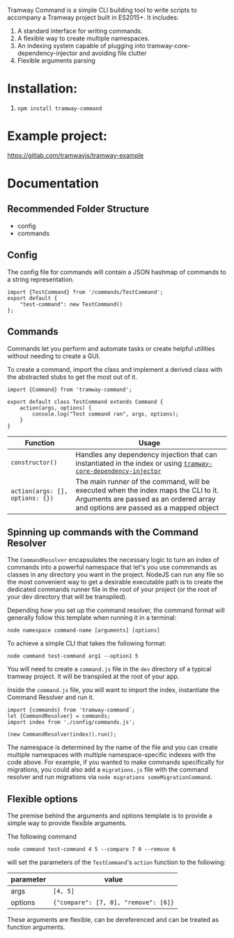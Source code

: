 Tramway Command is a simple CLI building tool to write scripts to accompany a Tramway project built in ES2015+. It includes:

1. A standard interface for writing commands.
2. A flexible way to create multiple namespaces.
3. An indexing system capable of plugging into tramway-core-dependency-injector and avoiding file clutter
4. Flexible arguments parsing

# Installation:
1. `npm install tramway-command`

# Example project:
https://gitlab.com/tramwayjs/tramway-example

# Documentation

## Recommended Folder Structure
- config
- commands

## Config
The config file for commands will contain a JSON hashmap of commands to a string representation.

```
import {TestCommand} from '/commands/TestCommand';
export default {
    "test-command": new TestCommand()
};
```

## Commands
Commands let you perform and automate tasks or create helpful utilities without needing to create a GUI. 

To create a command, import the class and implement a derived class with the abstracted stubs to get the most out of it. 

```
import {Command} from 'tramway-command';

export default class TestCommand extends Command {
    action(args, options) {
        console.log("Test command ran", args, options);
    }
}
```

| Function | Usage |
| ----- | ----- |
| ```constructor()``` | Handles any dependency injection that can instantiated in the index or using [`tramway-core-dependency-injector`](https://gitlab.com/tramwayjs/tramway-core-dependency-injector) |
| ```action(args: [], options: {})``` | The main runner of the command, will be executed when the index maps the CLI to it. Arguments are passed as an ordered array and options are passed as a mapped object | 

## Spinning up commands with the Command Resolver
The `CommandResolver` encapsulates the necessary logic to turn an index of commands into a powerful namespace that let's you use commmands as classes in any directory you want in the project. NodeJS can run any file so the most convenient way to get a desirable executable path is to create the dedicated commands runner file in the root of your project (or the root of your dev directory that will be transpiled).

Depending how you set up the command resolver, the command format will generally follow this template when running it in a terminal:

```
node namespace command-name [arguments] [options]
```

To achieve a simple CLI that takes the following format:

```
node command test-command arg1 --option1 5
```

You will need to create a `command.js` file in the `dev` directory of a typical tramway project. It will be transpiled at the root of your app.

Inside the `command.js` file, you will want to import the index, instantiate the Command Resolver and run it.

```
import {commands} from 'tramway-command`;
let {CommandResolver} = commands;
import index from './config/commands.js';

(new CommandResolver(index)).run();
```

The namespace is determined by the name of the file and you can create multiple namespaces with multiple namespace-specific indexes with the code above. For example, if you wanted to make commands specifically for migrations, you could also add a `migrations.js` file with the command resolver and run migrations via `node migrations someMigrationCommand`.

## Flexible options
The premise behind the arguments and options template is to provide a simple way to provide flexible arguments.

The following command

```
node command test-command 4 5 --compare 7 0 --remove 6
```

will set the parameters of the `TestCommand`'s `action` function to the following:

| parameter | value |
| ----- | ----- |
| args | ```[4, 5]``` |
| options | ```{"compare": [7, 0], "remove": [6]}```|

These arguments are flexible, can be dereferenced and can be treated as function arguments.